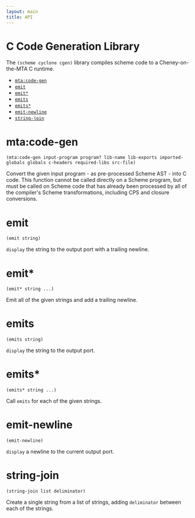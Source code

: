 ```yaml
---
layout: main
title: API
---
```


# C Code Generation Library

The `(scheme cyclone cgen)` library compiles scheme code to a Cheney-on-the-MTA C runtime.

- [`mta:code-gen`](#mtacode-gen)
- [`emit`](#emit)
- [`emit*`](#emit-1)
- [`emits`](#emits)
- [`emits*`](#emits-1)
- [`emit-newline`](#emit-newline)
- [`string-join`](#string-join)

# mta:code-gen

    (mta:code-gen input-program program? lib-name lib-exports imported-globals globals c-headers required-libs src-file)

Convert the given input program - as pre-processed Scheme AST - into C code. This function cannot be called directly on a Scheme program, but must be called on Scheme code that has already been processed by all of the compiler's Scheme transformations, including CPS and closure conversions.

# emit

    (emit string)

`display` the string to the output port with a trailing newline.

# emit\*

    (emit* string ...)

Emit all of the given strings and add a trailing newline.

# emits

    (emits string)

`display` the string to the output port.

# emits\*

    (emits* string ...)

Call `emits` for each of the given strings.

# emit-newline

    (emit-newline)

`display` a newline to the current output port.

# string-join

    (string-join list deliminator)

Create a single string from a list of strings, adding `deliminator` between each of the strings.


